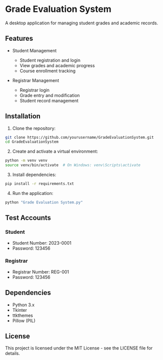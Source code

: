 # Grade Evaluation System

A desktop application for managing student grades and academic records.

## Features

- Student Management
  - Student registration and login
  - View grades and academic progress
  - Course enrollment tracking

- Registrar Management
  - Registrar login
  - Grade entry and modification
  - Student record management

## Installation

1. Clone the repository:
```bash
git clone https://github.com/yourusername/GradeEvaluationSystem.git
cd GradeEvaluationSystem
```

2. Create and activate a virtual environment:
```bash
python -m venv venv
source venv/bin/activate  # On Windows: venv\Scripts\activate
```

3. Install dependencies:
```bash
pip install -r requirements.txt
```

4. Run the application:
```bash
python "Grade Evaluation System.py"
```

## Test Accounts

### Student
- Student Number: 2023-0001
- Password: 123456

### Registrar
- Registrar Number: REG-001
- Password: 123456

## Dependencies

- Python 3.x
- Tkinter
- ttkthemes
- Pillow (PIL)

## License

This project is licensed under the MIT License - see the LICENSE file for details.

